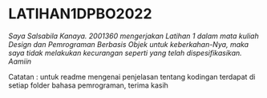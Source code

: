 # LATIHAN1DPBO2022

_Saya Salsabila Kanaya. 2001360 mengerjakan Latihan 1 dalam mata kuliah Design dan Pemrograman Berbasis Objek untuk keberkahan-Nya, maka saya tidak melakukan kecurangan seperti yang telah dispesifikasikan. Aamiin_

Catatan : untuk readme mengenai penjelasan tentang kodingan terdapat di setiap folder bahasa pemrograman, terima kasih 
